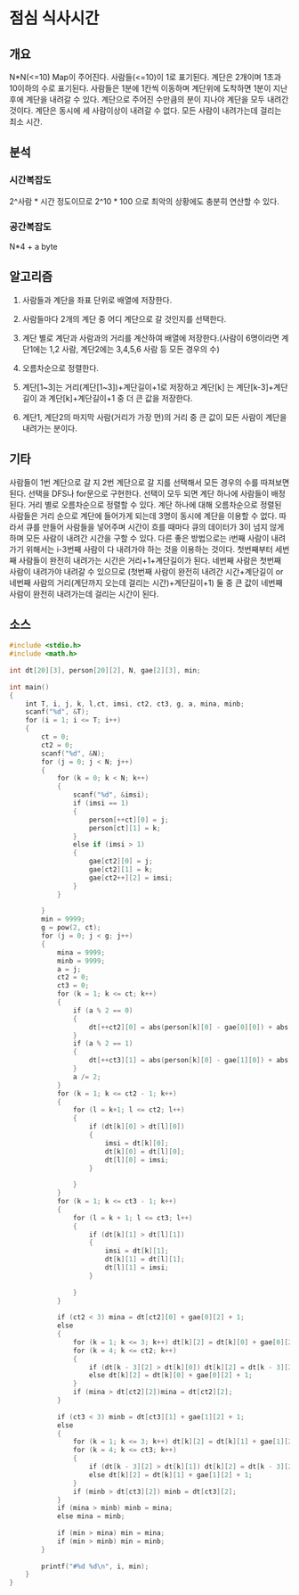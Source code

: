 # 점심 식사시간

## 개요

N*N(<=10) Map이 주어진다. 사람들(<=10)이 1로 표기된다. 계단은 2개이며 1초과 10이하의 수로 표기된다. 사람들은 1분에 1칸씩 이동하며 계단위에 도착하면 1분이 지난 후에 계단을 내려갈 수 있다. 계단으로 주어진 수만큼의 분이 지나야 계단을 모두 내려간 것이다. 계단은 동시에 세 사람이상이 내려갈 수 없다. 모든 사람이 내려가는데 걸리는 최소 시간.

## 분석

### 시간복잡도

2^사람 \* 시간 정도이므로 2^10 * 100 으로 최악의 상황에도 충분히 연산할 수 있다.

### 공간복잡도

N*4 + a byte

## 알고리즘

1. 사람들과 계단을 좌표 단위로 배열에 저장한다.

2. 사람들마다 2개의 계단 중 어디 계단으로 갈 것인지를 선택한다.

3. 계단 별로 계단과 사람과의 거리를 계산하여 배열에 저장한다.(사람이 6명이라면 계단1에는 1,2 사람, 계단2에는 3,4,5,6 사람 등 모든 경우의 수)

4. 오름차순으로 정렬한다.

5. 계단[1~3]는 거리(계단[1~3])+계단길이+1로 저장하고 계단[k] 는 계단[k-3]+계단길이 과 계단[k]+계단길이+1 중 더 큰 값을 저장한다.

6. 계단1, 계단2의 마지막 사람(거리가 가장 먼)의 거리 중 큰 값이 모든 사람이 계단을 내려가는 분이다.

## 기타

사람들이 1번 계단으로 갈 지 2번 계단으로 갈 지를 선택해서 모든 경우의 수를 따져보면 된다. 선택을 DFS나 for문으로 구현한다. 선택이 모두 되면 계단 하나에 사람들이 배정된다. 거리 별로 오름차순으로 정렬할 수 있다. 계단 하나에 대해 오름차순으로 정렬된 사람들은 거리 순으로 계단에 들어가게 되는데 3명이 동시에 계단을 이용할 수 없다. 따라서 큐를 만들어 사람들을 넣어주며 시간이 흐를 때마다 큐의 데이터가 3이 넘지 않게 하며 모든 사람이 내려간 시간을 구할 수 있다. 다른 좋은 방법으로는 i번째 사람이 내려가기 위해서는 i-3번째 사람이 다 내려가야 하는 것을 이용하는 것이다. 첫번째부터 세번째 사람들이 완전히 내려가는 시간은 거리+1+계단길이가 된다. 네번째 사람은 첫번째 사람이 내려가야 내려갈 수 있으므로 (첫번째 사람이 완전히 내려간 시간+계단길이 or 네번째 사람의 거리(계단까지 오는데 걸리는 시간)+계단길이+1) 둘 중 큰 값이 네번째 사람이 완전히 내려가는데 걸리는 시간이 된다.

## 소스

```c
#include <stdio.h>
#include <math.h>
 
int dt[20][3], person[20][2], N, gae[2][3], min;
 
int main()
{
    int T, i, j, k, l,ct, imsi, ct2, ct3, g, a, mina, minb;
    scanf("%d", &T);
    for (i = 1; i <= T; i++)
    {
        ct = 0;
        ct2 = 0;
        scanf("%d", &N);
        for (j = 0; j < N; j++)
        {
            for (k = 0; k < N; k++)
            {
                scanf("%d", &imsi);
                if (imsi == 1)
                {
                    person[++ct][0] = j;
                    person[ct][1] = k;
                }
                else if (imsi > 1)
                {
                    gae[ct2][0] = j;
                    gae[ct2][1] = k;
                    gae[ct2++][2] = imsi;
                }
            }
 
        }
        min = 9999;
        g = pow(2, ct);
        for (j = 0; j < g; j++)
        {
            mina = 9999;
            minb = 9999;
            a = j;
            ct2 = 0;
            ct3 = 0;
            for (k = 1; k <= ct; k++)
            {
                if (a % 2 == 0)
                {
                    dt[++ct2][0] = abs(person[k][0] - gae[0][0]) + abs(person[k][1] - gae[0][1]);
                }
                if (a % 2 == 1)
                {
                    dt[++ct3][1] = abs(person[k][0] - gae[1][0]) + abs(person[k][1] - gae[1][1]);
                }
                a /= 2;
            }
            for (k = 1; k <= ct2 - 1; k++)
            {
                for (l = k+1; l <= ct2; l++)
                {
                    if (dt[k][0] > dt[l][0])
                    {
                        imsi = dt[k][0];
                        dt[k][0] = dt[l][0];
                        dt[l][0] = imsi;
                    }
                     
                }
            }
            for (k = 1; k <= ct3 - 1; k++)
            {
                for (l = k + 1; l <= ct3; l++)
                {
                    if (dt[k][1] > dt[l][1])
                    {
                        imsi = dt[k][1];
                        dt[k][1] = dt[l][1];
                        dt[l][1] = imsi;
                    }
 
                }
            }
 
            if (ct2 < 3) mina = dt[ct2][0] + gae[0][2] + 1;
            else
            {
                for (k = 1; k <= 3; k++) dt[k][2] = dt[k][0] + gae[0][2] + 1;
                for (k = 4; k <= ct2; k++)
                {
                    if (dt[k - 3][2] > dt[k][0]) dt[k][2] = dt[k - 3][2] + gae[0][2];
                    else dt[k][2] = dt[k][0] + gae[0][2] + 1;
                }
                if (mina > dt[ct2][2])mina = dt[ct2][2];
            }
 
            if (ct3 < 3) minb = dt[ct3][1] + gae[1][2] + 1;
            else
            {
                for (k = 1; k <= 3; k++) dt[k][2] = dt[k][1] + gae[1][2] + 1;
                for (k = 4; k <= ct3; k++)
                {
                    if (dt[k - 3][2] > dt[k][1]) dt[k][2] = dt[k - 3][2] + gae[1][2];
                    else dt[k][2] = dt[k][1] + gae[1][2] + 1;
                }
                if (minb > dt[ct3][2]) minb = dt[ct3][2];
            }
            if (mina > minb) minb = mina;
            else mina = minb;
 
            if (min > mina) min = mina;
            if (min > minb) min = minb;
        }
 
        printf("#%d %d\n", i, min);
    }
}
```

